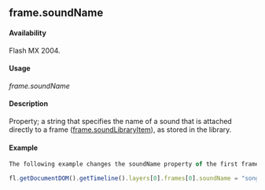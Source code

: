 ## frame.soundName

#### Availability

Flash MX 2004.

#### Usage

*frame.soundName*

#### Description

Property; a string that specifies the name of a sound that is attached directly to a frame ([frame.soundLibraryItem](../Frame_object/frame31.md)), as stored in the library.

#### Example

```javascript
The following example changes the soundName property of the first frame to "song1.mp3"; song1.mp3 must exist in the library:

fl.getDocumentDOM().getTimeline().layers[0].frames[0].soundName = "song1.mp3";

```